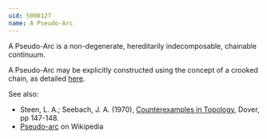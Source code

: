 ```yaml
---
uid: S000127
name: A Pseudo-Arc
---
```

A Pseudo-Arc is a non-degenerate, hereditarily indecomposable, chainable continuum.

A Pseudo-Arc may be explicitly constructed using the concept of a crooked chain, as detailed [here](http://en.wikipedia.org/wiki/Pseudo-arc#Chains).

See also:

* Steen, L. A.; Seebach, J. A. (1970), [Counterexamples in Topology](http://books.google.com/books/about/Counterexamples_in_Topology.html?id=DkEuGkOtSrUC), Dover, pp 147-148.
* [Pseudo-arc](http://en.wikipedia.org/wiki/Pseudo-arc) on Wikipedia

